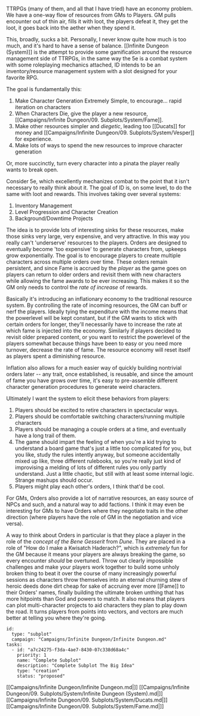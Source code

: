 TTRPGs (many of them, and all that I have tried) have an economy problem. We have a one-way flow of resources from GMs to Players. GM pulls encounter out of thin air, fills it with loot, the players defeat it, they get the loot, it goes back into the aether when they spend it.

This, broadly, sucks a bit. Personally, I never know quite how much is too much, and it's hard to have a sense of balance. [[Infinite Dungeon (System)]] is the attempt to provide some gamification around the resource management side of TTRPGs, in the same way the 5e is a combat system with some roleplaying mechanics attached, ID intends to be an inventory/resource management system with a slot designed for your favorite RPG.

The goal is fundamentally this:

1. Make Character Generation Extremely Simple, to encourage... rapid iteration on characters
2. When Characters Die, give the player a new resource, [[Campaigns/Infinite Dungeon/09. Subplots/System/Fame]].
3. Make other resources simpler and _diegetic_, leading too [[Ducats]] for money and [[Campaigns/Infinite Dungeon/09. Subplots/System/Vesper]] for experience.
4. Make lots of ways to spend the new resources to improve character generation

Or, more succinctly, turn every character into a pinata the player really wants to break open.

Consider 5e, which excellently mechanizes combat to the point that it isn't necessary to really think about it. The goal of ID is, on some level, to do the same with loot and rewards. This involves taking over several systems: 

1. Inventory Management
2. Level Progression and Character Creation
3. Background/Downtime Projects

The idea is to provide lots of interesting sinks for these resources, make those sinks very large, very expensive, and very attractive. In this way you really can't 'underserve' resources to the players. Orders are designed to eventually become 'too expensive' to generate characters from, upkeeps grow exponentially. The goal is to encourage players to create multiple characters across multiple orders over time. These orders remain persistent, and since Fame is accrued by the _player_ as the game goes on players can return to older orders and revisit them with new characters while allowing the fame awards to be ever increasing. This makes it so the GM only needs to control the _rate of increase_ of rewards.

Basically it's introducing an inflationary economy to the traditional resource system. By controlling the rate of incoming resources, the GM can buff or nerf the players. Ideally tying the expenditure with the income means that the powerlevel will be kept constant, but if the GM wants to stick with certain orders for longer, they'll necessarily have to increase the rate at which fame is injected into the economy. Similarly if players decided to revisit older prepared content, or you want to restrict the powerlevel of the players somewhat because things have been to easy or you need more turnover, decrease the rate of fame. The resource economy will reset itself as players spent a diminishing resource.

Inflation also allows for a much easier way of quickly building nontrivial orders later -- any trait, once established, is reusable, and since the amount of fame you have grows over time, it's easy to pre-assemble different character generation procedures to generate weird characters.

Ultimately I want the system to elicit these behaviors from players:

1. Players should be excited to retire characters in spectacular ways.
2. Players should be comfortable switching characters/running multiple characters
3. Players should be managing a couple orders at a time, and eventually have a long trail of them.
4. The game should impart the feeling of when you're a kid trying to understand a board game that's just a little too complicated for you, but you like, study the rules intently anyway, but someone accidentally mixed up like, three different rulebooks, so you're really just kind of improvising a melding of lots of different rules you only partly understand. Just a little chaotic, but still with at least some internal logic. Strange mashups should occur.
5. Players might play each other's orders, I think that'd be cool.

For GMs, Orders also provide a lot of narrative resources, an easy source of NPCs and such, and a natural way to add factions. I think it may even be interesting for GMs to have Orders where they negotiate traits in the other direction (where players have the role of GM in the negotiation and vice versa).

A way to think about Orders in particular is that they place a player in the role of the _concept of the Bene Gesserit_ from _Dune_. They are placed in a role of "How do I make a Kwisatch Haderach?", which is _extremely_ fun for the GM because it means your players are always breaking the game, so every encounter _should_ be overtuned. Throw out clearly impossible challenges and make your players work together to build some unholy broken thing to beat it over the course of many increasingly powerful sessions as characters throw themselves into an eternal churning stew of heroic deeds done dirt cheap for sake of accruing ever more [[Fame]] to their Orders' names, finally building the ultimate broken unthing that has more hitpoints than God and powers to match. It also means that players can plot multi-character projects to aid characters they plan to play down the road. It turns players from points into vectors, and vectors are much better at telling you where they're going.

```RpgManager4
id: 
  type: "subplot"
  campaign: "Campaigns/Infinite Dungeon/Infinite Dungeon.md"
tasks: 
  - id: "a7c24275-f3da-4ae7-8430-07c338d68a4c"
    priority: 1
    name: "Complete Subplot"
    description: "Complete Subplot The Big Idea"
    type: "creation"
    status: "proposed"
```
[[Campaigns/Infinite Dungeon/Infinite Dungeon.md|]]
[[Campaigns/Infinite Dungeon/09. Subplots/System/Infinite Dungeon (System).md|]]
[[Campaigns/Infinite Dungeon/09. Subplots/System/Ducats.md|]]
[[Campaigns/Infinite Dungeon/09. Subplots/System/Fame.md|]]